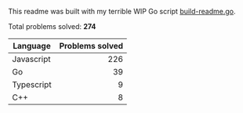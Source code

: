 This readme was built with my terrible WIP Go script [build-readme.go](build-readme.go).

Total problems solved: **274**

| Language | Problems solved |
| --- | --: |
| Javascript | 226 |
| Go | 39 |
| Typescript | 9 |
| C++ | 8 |
